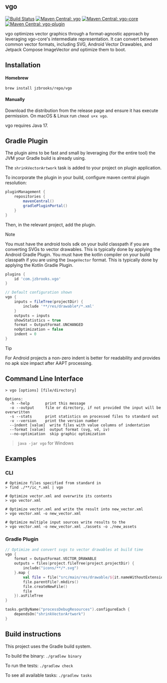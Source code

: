 ## vgo

[![Build Status](https://github.com/jzbrooks/vgo/actions/workflows/build.yml/badge.svg?event=push)](https://github.com/jzbrooks/vgo/actions/workflows/build.yml)
[![Maven Central: vgo](https://img.shields.io/maven-central/v/com.jzbrooks/vgo?label=vgo)](https://ossindex.sonatype.org/component/pkg:maven/com.jzbrooks/vgo)
[![Maven Central: vgo-core](https://img.shields.io/maven-central/v/com.jzbrooks/vgo-core?label=vgo-core)](https://ossindex.sonatype.org/component/pkg:maven/com.jzbrooks/vgo-core)
[![Maven Central: vgo-plugin](https://img.shields.io/maven-central/v/com.jzbrooks/vgo-plugin?label=vgo-plugin)](https://ossindex.sonatype.org/component/pkg:maven/com.jzbrooks/vgo-plugin)

vgo optimizes vector graphics through a format-agnostic approach by leveraging vgo-core's intermediate representation.
It can convert between common vector formats, including SVG, Android Vector Drawables, and Jetpack Compose ImageVector _and_ optimize them to boot.

## Installation

#### Homebrew
`brew install jzbrooks/repo/vgo`

#### Manually
Download the distribution from the release page and ensure it has execute permission. On macOS & Linux run `chmod u+x vgo`.

vgo requires Java 17.

## Gradle Plugin
The plugin aims to be fast and small by leveraging (for the entire tool) the JVM your Gradle build is already using.

The `shrinkVectorArtwork` task is added to your project on plugin application.

To incorporate the plugin in your build, configure maven central plugin resolution:
```groovy
pluginManagement {
    repositories {
        mavenCentral()
        gradlePluginPortal()
    }
}
```

Then, in the relevant project, add the plugin.

> [!NOTE]
> You must have the android tools sdk on your build classpath if you are converting SVGs to vector drawables. 
> This is typically done by applying the Android Gradle Plugin.
> You must have the kotlin compiler on your build classpath if you are using the `ImageVector` format.
> This is typically done by applying the Kotlin Gradle Plugin.

```groovy
plugins {
    id 'com.jzbrooks.vgo'
}

// Default configuration shown
vgo {
    inputs = fileTree(projectDir) {
        include '**/res/drawable*/*.xml'
    }
    outputs = inputs
    showStatistics = true
    format = OutputFormat.UNCHANGED
    noOptimization = false
    indent = 0
}
```

> [!TIP]
> For Android projects a non-zero indent is better for readability and provides no apk size impact after AAPT processing.

## Command Line Interface

```
> vgo [options] [file/directory]

Options:
  -h --help       print this message
  -o --output     file or directory, if not provided the input will be overwritten
  -s --stats      print statistics on processed files to standard out
  -v --version    print the version number
  --indent [value]  write files with value columns of indentation
  --format [value]  output format (svg, vd, iv)
  --no-optimiation  skip graphic optimization
```

> `java -jar vgo` for Windows

## Examples

### CLI
```
# Optimize files specified from standard in
> find ./**/ic_*.xml | vgo

# Optimize vector.xml and overwrite its contents
> vgo vector.xml

# Optimize vector.xml and write the result into new_vector.xml
> vgo vector.xml -o new_vector.xml

# Optimize multiple input sources write results to the
> vgo vector.xml -o new_vector.xml ./assets -o ./new_assets
```

### Gradle Plugin
```kotlin
// Optimize and convert svgs to vector drawables at build time
vgo {
    format = OutputFormat.VECTOR_DRAWABLE
    outputs = files(project.fileTree(project.projectDir) {
        include("icons/**/*.svg")
    }.map {
        val file = file("src/main/res/drawable/${it.nameWithoutExtension}.xml")
        file.parentFile?.mkdirs()
        file.createNewFile()
        file
    }).asFileTree
}

tasks.getByName("processDebugResources").configureEach {
    dependsOn("shrinkVectorArtwork")
}
```

## Build instructions

This project uses the Gradle build system.

To build the binary: `./gradlew binary`

To run the tests: `./gradlew check`

To see all available tasks: `./gradlew tasks`
